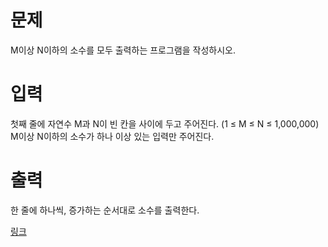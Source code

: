 # 문제
M이상 N이하의 소수를 모두 출력하는 프로그램을 작성하시오.

# 입력
첫째 줄에 자연수 M과 N이 빈 칸을 사이에 두고 주어진다. (1 ≤ M ≤ N ≤ 1,000,000) M이상 N이하의 소수가 하나 이상 있는 입력만 주어진다.

# 출력
한 줄에 하나씩, 증가하는 순서대로 소수를 출력한다.

[링크](https://www.acmicpc.net/problem/1929)
